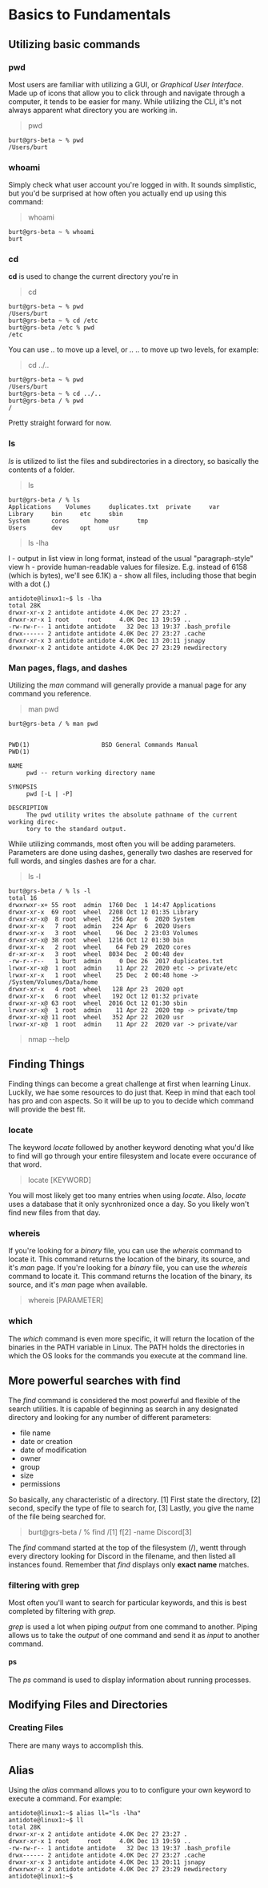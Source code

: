 # Basics to Fundamentals

## Utilizing basic commands

### pwd

Most users are familiar with utilizing a GUI, or _Graphical User Interface_. Made up of icons that allow you to click through and navigate through a computer, it tends to be easier for many. While utilizing the CLI, it's not always apparent what directory you are working in.

> pwd

```OUTPUT
burt@grs-beta ~ % pwd
/Users/burt
```

### whoami

Simply check what user account you're logged in with. It sounds simplistic, but you'd be surprised at how often you actually end up using this command:

> whoami

```OUTPUT
burt@grs-beta ~ % whoami
burt
```

### cd

__cd__ is used to change the current directory you're in

> cd 

```OUPUT
burt@grs-beta ~ % pwd
/Users/burt
burt@grs-beta ~ % cd /etc
burt@grs-beta /etc % pwd
/etc
```

You can use _.._ to move up a level, or _.. .._ to move up two levels, for example:

> cd ../..

```OUTPUT
burt@grs-beta ~ % pwd
/Users/burt
burt@grs-beta ~ % cd ../..
burt@grs-beta / % pwd
/
```

Pretty straight forward for now.

### ls

_ls_ is utilized to list the files and subdirectories in a directory, so basically the contents of a folder.

> ls

```OUTPUT
burt@grs-beta / % ls
Applications	Volumes		duplicates.txt	private		var
Library		bin		etc		sbin
System		cores		home		tmp
Users		dev		opt		usr
```
> ls -lha

l - output in list view in long format, instead of the usual "paragraph-style" view
h - provide human-readable values for filesize. E.g. instead of 6158 (which is bytes), we'll see 6.1K)
a - show all files, including those that begin with a dot (.)

```
antidote@linux1:~$ ls -lha
total 28K
drwxr-xr-x 2 antidote antidote 4.0K Dec 27 23:27 .
drwxr-xr-x 1 root     root     4.0K Dec 13 19:59 ..
-rw-rw-r-- 1 antidote antidote   32 Dec 13 19:37 .bash_profile
drwx------ 2 antidote antidote 4.0K Dec 27 23:27 .cache
drwxr-xr-x 3 antidote antidote 4.0K Dec 13 20:11 jsnapy
drwxrwxr-x 2 antidote antidote 4.0K Dec 27 23:29 newdirectory
```

### Man pages, flags, and dashes

Utilizing the _man_ command will generally provide a manual page for any command you reference.

> man pwd

```OUTPUT
burt@grs-beta / % man pwd


PWD(1)                    BSD General Commands Manual                   PWD(1)

NAME
     pwd -- return working directory name

SYNOPSIS
     pwd [-L | -P]

DESCRIPTION
     The pwd utility writes the absolute pathname of the current working direc-
     tory to the standard output.

```

While utilizing commands, most often you will be adding parameters. Parameters are done using dashes, generally two dashes are reserved for full words, and singles dashes are for a char.

> ls -l

```OUTPUT
burt@grs-beta / % ls -l
total 16
drwxrwxr-x+ 55 root  admin  1760 Dec  1 14:47 Applications
drwxr-xr-x  69 root  wheel  2208 Oct 12 01:35 Library
drwxr-xr-x@  8 root  wheel   256 Apr  6  2020 System
drwxr-xr-x   7 root  admin   224 Apr  6  2020 Users
drwxr-xr-x   3 root  wheel    96 Dec  2 23:03 Volumes
drwxr-xr-x@ 38 root  wheel  1216 Oct 12 01:30 bin
drwxr-xr-x   2 root  wheel    64 Feb 29  2020 cores
dr-xr-xr-x   3 root  wheel  8034 Dec  2 00:48 dev
-rw-r--r--   1 burt  admin     0 Dec 26  2017 duplicates.txt
lrwxr-xr-x@  1 root  admin    11 Apr 22  2020 etc -> private/etc
lrwxr-xr-x   1 root  wheel    25 Dec  2 00:48 home -> /System/Volumes/Data/home
drwxr-xr-x   4 root  wheel   128 Apr 23  2020 opt
drwxr-xr-x   6 root  wheel   192 Oct 12 01:32 private
drwxr-xr-x@ 63 root  wheel  2016 Oct 12 01:30 sbin
lrwxr-xr-x@  1 root  admin    11 Apr 22  2020 tmp -> private/tmp
drwxr-xr-x@ 11 root  wheel   352 Apr 22  2020 usr
lrwxr-xr-x@  1 root  admin    11 Apr 22  2020 var -> private/var
```

> nmap --help

## Finding Things

Finding things can become a great challenge at first when learning Linux. Luckily, we hae some resources to do just that. Keep in mind that each tool has pro and con aspects. So it will be up to you to decide which command will provide the best fit.

### locate

The keyword _locate_ followed by another keyword denoting what you'd like to find will go through your entire filesystem and locate evere occurance of that word.

> locate [KEYWORD]

You will most likely get too many entries when using _locate_. Also, _locate_ uses a database that it only sycnhronized once a day. So you likely won't find new files from that day.

### whereis

If you're looking for a _binary_ file, you can use the _whereis_ command to locate it. This command returns the location of the binary, its source, and it's _man_ page.
If you're looking for a _binary_ file, you can use the _whereis_ command to locate it. This command returns the location of the binary, its source, and it's _man_ page when available.

> whereis [PARAMETER]

### which

The _which_ command is even more specific, it will return the location of the binaries in the PATH variable in Linux. 
The PATH holds the directories in which the OS looks for the commands you execute at the command line. 

## More powerful searches with find

The _find_ command is considered the most powerful and flexible of the search utilities. It is capable of beginning as search in any designated directory  and looking for any number of different parameters:

* file name
* date or creation
* date of modification
* owner
* group
* size
* permissions

So basically, any characteristic of a directory. [1] First state the directory, [2] second, specify the type of file to search for, [3] Lastly, you give the name of the file being searched for.

> burt@grs-beta / % find /[1] f[2] -name Discord[3]

The _find_ command started at the top of the filesystem (/), wentt through every directory looking for Discord in the filename, and then listed all instances found. Remember that _find_ displays only __exact name__ matches.

### filtering with grep

Most often you'll want to search for particular keywords, and this is best completed by filtering with _grep_.

_grep_ is used a lot when piping _output_ from one command to another. Piping allows us to take the _output_ of one command and send it as _input_ to another command.

#### ps

The _ps_ command is used to display information about running processes.

###

## Modifying Files and Directories

### Creating Files

There are many ways to accomplish this.

## Alias

Using the _alias_ command allows you to to configure your own keyword to execute a command. For example:

```
antidote@linux1:~$ alias ll="ls -lha"
antidote@linux1:~$ ll
total 28K
drwxr-xr-x 2 antidote antidote 4.0K Dec 27 23:27 .
drwxr-xr-x 1 root     root     4.0K Dec 13 19:59 ..
-rw-rw-r-- 1 antidote antidote   32 Dec 13 19:37 .bash_profile
drwx------ 2 antidote antidote 4.0K Dec 27 23:27 .cache
drwxr-xr-x 3 antidote antidote 4.0K Dec 13 20:11 jsnapy
drwxrwxr-x 2 antidote antidote 4.0K Dec 27 23:29 newdirectory
antidote@linux1:~$ 
```
